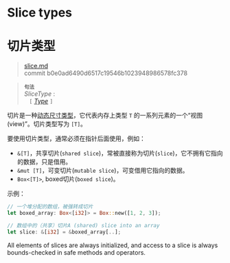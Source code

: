 # Slice types
# 切片类型

>[slice.md](https://github.com/rust-lang/reference/blob/master/src/types/slice.md)\
>commit b0e0ad6490d6517c19546b1023948986578fc378

> **<sup>句法</sup>**\
> _SliceType_ :\
> &nbsp;&nbsp; `[` [_Type_] `]`

切片是一种[动态尺寸类型][dynamically sized type]，它代表内存上类型 `T` 的一系列元素的一个“视图(view)”。切片类型写为 `[T]`。

要使用切片类型，通常必须在指针后面使用，例如：

* `&[T]`，共享切片(`shared slice`)，常被直接称为切片(`slice`)，它不拥有它指向的数据，只是借用。
* `&mut [T]`，可变切片(`mutable slice`)，可变借用它指向的数据。
* `Box<[T]>`, boxed切片(`boxed slice`)。

示例：

```rust
// 一个堆分配的数组，被强转成切片
let boxed_array: Box<[i32]> = Box::new([1, 2, 3]);

// 数组中的（共享）切片A (shared) slice into an array
let slice: &[i32] = &boxed_array[..];
```

All elements of slices are always initialized, and access to a slice is always
bounds-checked in safe methods and operators.

[_Type_]: ../types.md#type-expressions
[dynamically sized type]: ../dynamically-sized-types.md
